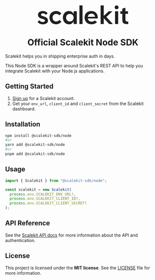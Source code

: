 <p align="center">
  <a href="https://scalekit.com" target="_blank" rel="noopener noreferrer">
    <picture>
      <img src="data:image/svg+xml,%3csvg%20width='78'%20height='17'%20viewBox='0%200%2078%2017'%20fill='none'%20xmlns='http://www.w3.org/2000/svg'%3e%3cpath%20d='M5.51283%209.57909C4.15822%209.14596%202.93087%208.93145%202.93087%208.06518C2.93087%207.07103%203.94067%206.79053%204.80269%206.83178C5.66471%206.85241%206.63345%207.28554%207.06036%208.10643L8.63252%206.7864C7.92238%205.553%206.22297%204.83936%204.43735%204.83936C2.15505%204.85998%200.348913%205.98614%200.348913%208.08168C0.348913%2010.3092%202.24125%2010.9775%203.87499%2011.5179C5.16802%2011.9304%206.32559%2012.2109%206.32559%2013.073C6.32559%2013.9352%205.50872%2014.3271%204.28137%2014.2858C3.16074%2014.2198%202.0237%2013.6588%201.61321%2012.7307L0%2014.1373C0.775818%2015.412%202.51628%2016.2782%204.58102%2016.2782C6.99058%2016.2989%208.96912%2015.2387%208.96912%2013.0772C8.96912%2010.8084%207.13835%2010.1154%205.50462%209.57496L5.51283%209.57909Z'%20fill='%23202020'/%3e%3cpath%20d='M16.1209%2013.8393C14.2491%2013.8599%2012.874%2012.544%2012.874%2010.5516C12.874%208.55918%2014.2491%207.2639%2016.1209%207.28865C17.1964%207.28865%2018.0994%207.72178%2018.6823%208.50143L20.4474%207.03289C19.413%205.67162%2017.9312%204.87134%2015.9731%204.85072C12.5292%204.83009%2010.2715%207.20615%2010.2715%2010.5145C10.2715%2013.8228%2012.5292%2016.2855%2015.9731%2016.2855C17.9517%2016.2855%2019.4582%2015.378%2020.5131%2013.9713L18.707%2012.5646C18.1487%2013.3855%2017.2005%2013.8393%2016.125%2013.8393H16.1209Z'%20fill='%23202020'/%3e%3cpath%20d='M31.0285%207.4615C30.3184%205.94759%2029.0294%204.84619%2027.0057%204.84619C23.9066%204.84619%2021.8008%207.20161%2021.8008%2010.5099C21.8008%2013.8183%2023.9107%2016.2809%2027.0057%2016.2809C29.0294%2016.2809%2030.3184%2015.1548%2031.0285%2013.5996V16.0211H33.7172V5.06069H31.0285V7.4615ZM27.7364%2013.8389C25.8851%2013.8389%2024.51%2012.5436%2024.51%2010.5512C24.51%208.55877%2025.8851%207.28824%2027.7364%207.28824C29.5877%207.28824%2031.008%208.54227%2031.008%2010.5512C31.008%2012.5601%2029.5877%2013.8389%2027.7364%2013.8389Z'%20fill='%23202020'/%3e%3cpath%20d='M38.6672%200H35.9785V16.0425H38.6672V0Z'%20fill='%23202020'/%3e%3cpath%20d='M46.1342%204.84619C42.5835%204.84619%2040.4531%207.20161%2040.4531%2010.5099C40.4531%2013.8183%2042.7354%2016.2809%2046.3929%2016.2809C48.3057%2016.2809%2050.0298%2015.5879%2051.1052%2014.3586L49.1472%2012.9314C48.5028%2013.5996%2047.5135%2014.0121%2046.3929%2013.9915C44.6072%2013.9915%2043.3594%2012.8654%2043.187%2011.2236H51.7702C52.0083%207.5275%2049.9189%204.84619%2046.1342%204.84619ZM43.187%209.81692C43.3799%208.17513%2044.48%207.11499%2046.2656%207.11499C48.0512%207.11499%2049.2129%208.15451%2049.4058%209.77567L43.187%209.81692Z'%20fill='%23202020'/%3e%3cpath%20d='M64.3536%205.06148H61.2545L56.9074%209.01744V0H54.2188V16.0425H56.9074V10.9851L61.5993%2016.0425H64.7847L59.1241%209.99097L64.3536%205.06148Z'%20fill='%23202020'/%3e%3cpath%20d='M66.6133%2016.0414H69.302V5.03564H66.6133V16.0414Z'%20fill='%23202020'/%3e%3cpath%20d='M75.5443%2011.9125V7.26358H77.7404V5.05665H75.5443V2.07422L72.8556%202.72185V5.05665H71.1973V7.26358H72.8556V12.3003C72.8556%2015.7613%2074.6618%2016.2769%2077.999%2016.017V13.9215C76.1929%2014.0494%2075.5484%2013.5956%2075.5484%2011.9125H75.5443Z'%20fill='%23202020'/%3e%3cpath%20d='M67.9605%203.30041C68.8674%203.30041%2069.6026%202.56158%2069.6026%201.6502C69.6026%200.738821%2068.8674%200%2067.9605%200C67.0536%200%2066.3184%200.738821%2066.3184%201.6502C66.3184%202.56158%2067.0536%203.30041%2067.9605%203.30041Z'%20fill='%23202020'/%3e%3c/svg%3e" height="64">
    </picture>
  </a>
  <br/>
</p>
<h1 align="center">
  Official Scalekit Node SDK
</h1>

Scalekit helps you in shipping enterprise auth in days.

This Node SDK is a wrapper around Scalekit's REST API to help you integrate Scalekit with your Node.js applications.

## Getting Started

1. [Sign up](https://scalekit.com) for a Scalekit account.
2. Get your ```env_url```, ```client_id``` and ```client_secret``` from the Scalekit dashboard.

## Installation

```sh
npm install @scalekit-sdk/node
#or
yarn add @scalekit-sdk/node
#or
pnpm add @scalekit-sdk/node
```

## Usage

```javascript
import { Scalekit } from "@scalekit-sdk/node";

const scalekit = new Scalekit(
  process.env.SCALEKIT_ENV_URL!,
  process.env.SCALEKIT_CLIENT_ID!,
  process.env.SCALEKIT_CLIENT_SECRET!
);
```

## API Reference
See the [Scalekit API docs](https://docs.scalekit.com) for more information about the API and authentication.

## License
This project is licensed under the **MIT license**.
See the [LICENSE](LICENSE) file for more information.